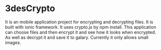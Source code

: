 # 3desCrypto
It is an mobile application project for encrypting and decrypting files. It is built with ionic framework. It uses crypto.js by npm install. This application can choose files and then encrypt it and see how it looks when encrypted. As well as decrypt it and save it to galary. Currently it only allows small images.

